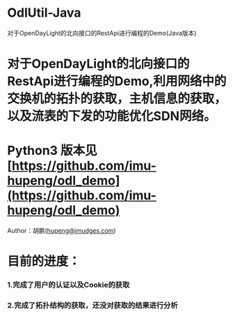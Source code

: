# OdlUtil-Java
对于OpenDayLight的北向接口的RestApi进行编程的Demo(Java版本)
# 对于OpenDayLight的北向接口的RestApi进行编程的Demo,利用网络中的交换机的拓扑的获取，主机信息的获取，以及流表的下发的功能优化SDN网络。
# Python3 版本见[https://github.com/imu-hupeng/odl_demo](https://github.com/imu-hupeng/odl_demo)
Author：胡鹏(hupeng@imudges.com)
# 目前的进度：
### 1.完成了用户的认证以及Cookie的获取
### 2.完成了拓扑结构的获取，还没对获取的结果进行分析
